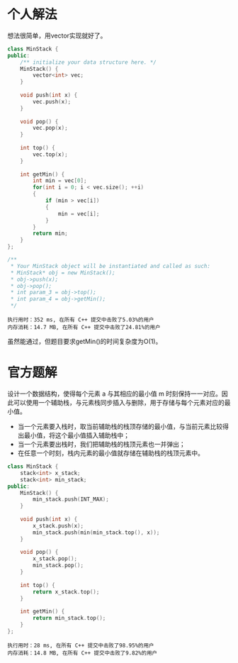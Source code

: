 # 个人解法
想法很简单，用vector实现就好了。
```cpp
class MinStack {
public:
    /** initialize your data structure here. */
    MinStack() {
        vector<int> vec;
    }
    
    void push(int x) {
        vec.push(x);
    }
    
    void pop() {
        vec.pop(x);
    }
    
    int top() {
        vec.top(x);
    }
    
    int getMin() {
        int min = vec[0];
        for(int i = 0; i < vec.size(); ++i)
        {
            if (min > vec[i])
            {
                min = vec[i];
            }
        }
        return min;
    }
};

/**
 * Your MinStack object will be instantiated and called as such:
 * MinStack* obj = new MinStack();
 * obj->push(x);
 * obj->pop();
 * int param_3 = obj->top();
 * int param_4 = obj->getMin();
 */
```
```
执行用时：352 ms, 在所有 C++ 提交中击败了5.03%的用户
内存消耗：14.7 MB, 在所有 C++ 提交中击败了24.81%的用户
```
虽然能通过，但题目要求getMin()的时间复杂度为O(1)。

# 官方题解
设计一个数据结构，使得每个元素 a 与其相应的最小值 m 时刻保持一一对应。因此可以使用一个辅助栈，与元素栈同步插入与删除，用于存储与每个元素对应的最小值。  
- 当一个元素要入栈时，取当前辅助栈的栈顶存储的最小值，与当前元素比较得出最小值，将这个最小值插入辅助栈中；
- 当一个元素要出栈时，我们把辅助栈的栈顶元素也一并弹出；
- 在任意一个时刻，栈内元素的最小值就存储在辅助栈的栈顶元素中。
```cpp
class MinStack {
    stack<int> x_stack;
    stack<int> min_stack;
public:
    MinStack() {
        min_stack.push(INT_MAX);
    }
    
    void push(int x) {
        x_stack.push(x);
        min_stack.push(min(min_stack.top(), x));
    }
    
    void pop() {
        x_stack.pop();
        min_stack.pop();
    }
    
    int top() {
        return x_stack.top();
    }
    
    int getMin() {
        return min_stack.top();
    }
};
```
```
执行用时：28 ms, 在所有 C++ 提交中击败了98.95%的用户
内存消耗：14.8 MB, 在所有 C++ 提交中击败了9.82%的用户
```
